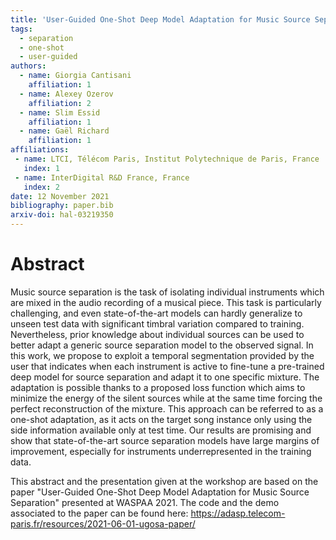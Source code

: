 ```yaml
---
title: 'User-Guided One-Shot Deep Model Adaptation for Music Source Separation'
tags:
  - separation
  - one-shot 
  - user-guided
authors:
  - name: Giorgia Cantisani 
    affiliation: 1
  - name: Alexey Ozerov 
    affiliation: 2
  - name: Slim Essid
    affiliation: 1
  - name: Gaël Richard
    affiliation: 1
affiliations:
 - name: LTCI, Télécom Paris, Institut Polytechnique de Paris, France
   index: 1
 - name: InterDigital R&D France, France
   index: 2
date: 12 November 2021
bibliography: paper.bib
arxiv-doi: hal-03219350
---
```


# Abstract
Music source separation is the task of isolating individual instruments which are mixed in the audio recording of a musical piece. This task is particularly challenging, and even state-of-the-art models can hardly generalize to unseen test data with significant timbral variation compared to training. Nevertheless, prior knowledge about individual sources can be used to better adapt a generic source separation model to the observed signal. In this work, we propose to exploit a temporal segmentation provided by the user that indicates when each instrument is active to fine-tune a pre-trained deep model for source separation and adapt it to one specific mixture. The adaptation is possible thanks to a proposed loss function which aims to minimize the energy of the silent sources while at the same time forcing the perfect reconstruction of the mixture. This approach can be referred to as a one-shot adaptation, as it acts on the target song instance only using the side information available only at test time. Our results are promising and show that state-of-the-art source separation models have large margins of improvement, especially for instruments underrepresented in the training data.

This abstract and the presentation given at the workshop are based on the paper "User-Guided One-Shot Deep Model Adaptation for Music Source Separation" presented at WASPAA 2021. The code and the demo associated to the paper can be found here: https://adasp.telecom-paris.fr/resources/2021-06-01-ugosa-paper/
